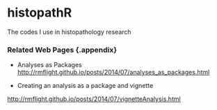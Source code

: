 # histopathR

The codes I use in histopathology research





### Related Web Pages {.appendix}

- Analyses as Packages  
http://rmflight.github.io/posts/2014/07/analyses_as_packages.html  

- Creating an analysis as a package and vignette

http://rmflight.github.io/posts/2014/07/vignetteAnalysis.html


 

